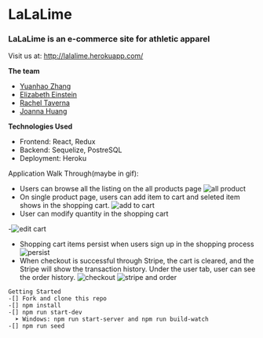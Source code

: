# LaLaLime

### LaLaLime is an e-commerce site for athletic apparel
Visit us at: http://lalalime.herokuapp.com/

**The team**
- [Yuanhao Zhang](https://github.com/cerclecheung)
- [Elizabeth Einstein](https://github.com/elizabetheinstein)
- [Rachel Taverna](https://github.com/rtaverna)
- [Joanna Huang](https://github.com/jthnyc)

**Technologies Used**
- Frontend: React, Redux
- Backend: Sequelize, PostreSQL
- Deployment: Heroku

Application Walk Through(maybe in gif):
- Users can browse all the listing on the all products page
![all product](https://media.giphy.com/media/ifY2CH4szRVyra2Qbs/giphy.gif)
- On single product page, users can add item to cart and seleted item shows in the shopping cart.
![add to cart](https://media.giphy.com/media/Vh8jXfC4XihkVqNWdY/giphy.gif)
- User can modify quantity in the shopping cart

-![edit cart](https://media.giphy.com/media/MFfoLks0v9bnNUiFRk/giphy.gif)
- Shopping cart items persist when users sign up in the shopping process
![persist](https://media.giphy.com/media/JqJKl5MKwDc77JPKWz/giphy.gif)
- When checkout is successful through Stripe, the cart is cleared, and the Stripe will show the transaction history. Under the user tab, user can see the order history.
![checkout](https://media.giphy.com/media/mBMKgZY7gQsyalKldU/giphy.gif)
![stripe and order](https://media.giphy.com/media/L1JWH2lFBjgRPLtpKM/giphy.gif)

```
Getting Started
-[] Fork and clone this repo
-[] npm install
-[] npm run start-dev
  ➤ Windows: npm run start-server and npm run build-watch
-[] npm run seed
```
